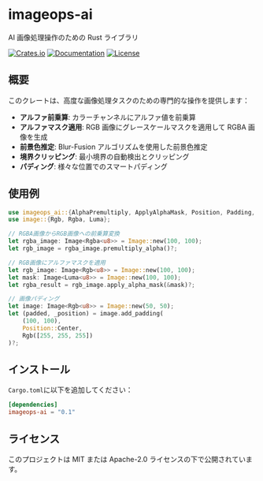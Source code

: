 # imageops-ai

AI 画像処理操作のための Rust ライブラリ

[![Crates.io](https://img.shields.io/crates/v/imageops-ai.svg)](https://crates.io/crates/imageops-ai)
[![Documentation](https://docs.rs/imageops-ai/badge.svg)](https://docs.rs/imageops-ai)
[![License](https://img.shields.io/badge/license-MIT%20OR%20Apache--2.0-blue.svg)](LICENSE)

## 概要

このクレートは、高度な画像処理タスクのための専門的な操作を提供します：

- **アルファ前乗算**: カラーチャンネルにアルファ値を前乗算
- **アルファマスク適用**: RGB 画像にグレースケールマスクを適用して RGBA 画像を生成
- **前景色推定**: Blur-Fusion アルゴリズムを使用した前景色推定
- **境界クリッピング**: 最小境界の自動検出とクリッピング
- **パディング**: 様々な位置でのスマートパディング

## 使用例

```rust
use imageops_ai::{AlphaPremultiply, ApplyAlphaMask, Position, Padding, Image};
use image::{Rgb, Rgba, Luma};

// RGBA画像からRGB画像への前乗算変換
let rgba_image: Image<Rgba<u8>> = Image::new(100, 100);
let rgb_image = rgba_image.premultiply_alpha()?;

// RGB画像にアルファマスクを適用
let rgb_image: Image<Rgb<u8>> = Image::new(100, 100);
let mask: Image<Luma<u8>> = Image::new(100, 100);
let rgba_result = rgb_image.apply_alpha_mask(&mask)?;

// 画像パディング
let image: Image<Rgb<u8>> = Image::new(50, 50);
let (padded, _position) = image.add_padding(
    (100, 100),
    Position::Center,
    Rgb([255, 255, 255])
)?;
```

## インストール

`Cargo.toml`に以下を追加してください：

```toml
[dependencies]
imageops-ai = "0.1"
```

## ライセンス

このプロジェクトは MIT または Apache-2.0 ライセンスの下で公開されています。

